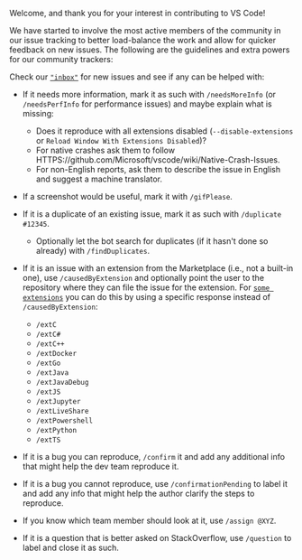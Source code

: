 Welcome, and thank you for your interest in contributing to VS Code!

We have started to involve the most active members of the community in our issue
tracking to better load-balance the work and allow for quicker feedback on new
issues. The following are the guidelines and extra powers for our community
trackers:

Check our
[`"inbox"`](HTTPS://github.com/Microsoft/vscode/issues?utf8=%E2%9C%93&q=is%3Aopen%20no%3Aassignee%20-label%3Afeature-request%20-label%3Atestplan-item%20-label%3Aplan-item%20-label%3Aextension-candidate)
for new issues and see if any can be helped with:

-   If it needs more information, mark it as such with `/needsMoreInfo` (or
    `/needsPerfInfo` for performance issues) and maybe explain what is missing:
    -   Does it reproduce with all extensions disabled (`--disable-extensions`
        or `Reload Window With Extensions Disabled`)?
    -   For native crashes ask them to follow
        HTTPS://github.com/Microsoft/vscode/wiki/Native-Crash-Issues.
    -   For non-English reports, ask them to describe the issue in English and
        suggest a machine translator.
-   If a screenshot would be useful, mark it with `/gifPlease`.
-   If it is a duplicate of an existing issue, mark it as such with
    `/duplicate #12345`.
    -   Optionally let the bot search for duplicates (if it hasn't done so
        already) with `/findDuplicates`.
-   If it is an issue with an extension from the Marketplace (i.e., not a
    built-in one), use `/causedByExtension` and optionally point the user to the
    repository where they can file the issue for the extension. For
    [`some extensions`](HTTPS://github.com/microsoft/vscode/blob/main/.github/commands.json)
    you can do this by using a specific response instead of
    `/causedByExtension`:

    -   `/extC`
    -   `/extC#`
    -   `/extC++`
    -   `/extDocker`
    -   `/extGo`
    -   `/extJava`
    -   `/extJavaDebug`
    -   `/extJS`
    -   `/extJupyter`
    -   `/extLiveShare`
    -   `/extPowershell`
    -   `/extPython`
    -   `/extTS`

-   If it is a bug you can reproduce, `/confirm` it and add any additional info
    that might help the dev team reproduce it.
-   If it is a bug you cannot reproduce, use `/confirmationPending` to label it
    and add any info that might help the author clarify the steps to reproduce.
-   If you know which team member should look at it, use `/assign @XYZ`.
-   If it is a question that is better asked on StackOverflow, use `/question`
    to label and close it as such.
